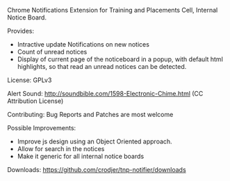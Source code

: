 Chrome Notifications Extension for Training and Placements Cell, Internal
Notice Board.

Provides:

 -  Intractive update Notifications on new notices
 -  Count of unread notices
 -  Display of current page of the noticeboard in a popup, with default
    html highlights, so that read an unread notices can be detected.

License: GPLv3

Alert Sound: http://soundbible.com/1598-Electronic-Chime.html
    (CC Attribution License)

Contributing: Bug Reports and Patches are most welcome

Possible Improvements:
 - Improve js design using an Object Oriented approach.
 - Allow for search in the notices
 - Make it generic for all internal notice boards

Downloads:
https://github.com/crodjer/tnp-notifier/downloads
